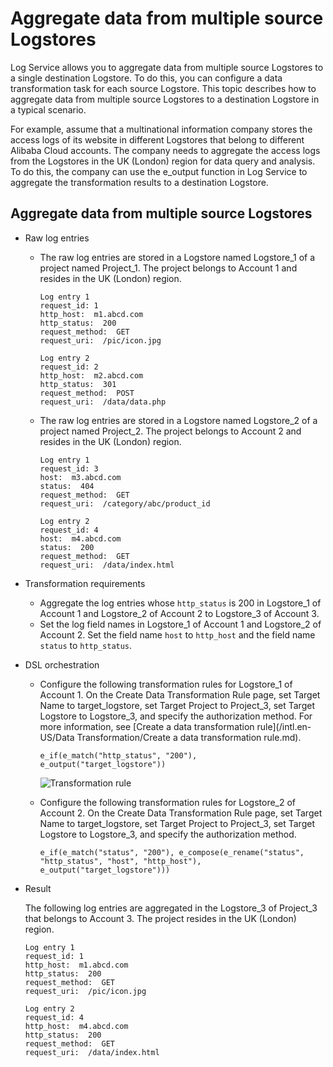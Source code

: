 # Aggregate data from multiple source Logstores

Log Service allows you to aggregate data from multiple source Logstores to a single destination Logstore. To do this, you can configure a data transformation task for each source Logstore. This topic describes how to aggregate data from multiple source Logstores to a destination Logstore in a typical scenario.

For example, assume that a multinational information company stores the access logs of its website in different Logstores that belong to different Alibaba Cloud accounts. The company needs to aggregate the access logs from the Logstores in the UK \(London\) region for data query and analysis. To do this, the company can use the e\_output function in Log Service to aggregate the transformation results to a destination Logstore.

## Aggregate data from multiple source Logstores

-   Raw log entries
    -   The raw log entries are stored in a Logstore named Logstore\_1 of a project named Project\_1. The project belongs to Account 1 and resides in the UK \(London\) region.

        ```
        Log entry 1
        request_id: 1
        http_host:  m1.abcd.com
        http_status:  200
        request_method:  GET
        request_uri:  /pic/icon.jpg
        
        Log entry 2
        request_id: 2
        http_host:  m2.abcd.com
        http_status:  301
        request_method:  POST
        request_uri:  /data/data.php
        ```

    -   The raw log entries are stored in a Logstore named Logstore\_2 of a project named Project\_2. The project belongs to Account 2 and resides in the UK \(London\) region.

        ```
        Log entry 1
        request_id: 3
        host:  m3.abcd.com
        status:  404
        request_method:  GET
        request_uri:  /category/abc/product_id
        
        Log entry 2
        request_id: 4
        host:  m4.abcd.com
        status:  200
        request_method:  GET
        request_uri:  /data/index.html
        ```

-   Transformation requirements
    -   Aggregate the log entries whose `http_status` is 200 in Logstore\_1 of Account 1 and Logstore\_2 of Account 2 to Logstore\_3 of Account 3.
    -   Set the log field names in Logstore\_1 of Account 1 and Logstore\_2 of Account 2. Set the field name `host` to `http_host` and the field name `status` to `http_status`.
-   DSL orchestration
    -   Configure the following transformation rules for Logstore\_1 of Account 1. On the Create Data Transformation Rule page, set Target Name to target\_logstore, set Target Project to Project\_3, set Target Logstore to Logstore\_3, and specify the authorization method. For more information, see [Create a data transformation rule](/intl.en-US/Data Transformation/Create a data transformation rule.md).

        ```
        e_if(e_match("http_status", "200"), e_output("target_logstore"))
        ```

        ![Transformation rule](https://static-aliyun-doc.oss-accelerate.aliyuncs.com/assets/img/en-US/1373836061/p58876.png)

    -   Configure the following transformation rules for Logstore\_2 of Account 2. On the Create Data Transformation Rule page, set Target Name to target\_logstore, set Target Project to Project\_3, set Target Logstore to Logstore\_3, and specify the authorization method.

        ```
        e_if(e_match("status", "200"), e_compose(e_rename("status", "http_status", "host", "http_host"), e_output("target_logstore")))
        ```

-   Result

    The following log entries are aggregated in the Logstore\_3 of Project\_3 that belongs to Account 3. The project resides in the UK \(London\) region.

    ```
    Log entry 1
    request_id: 1
    http_host:  m1.abcd.com
    http_status:  200
    request_method:  GET
    request_uri:  /pic/icon.jpg
    
    Log entry 2
    request_id: 4
    http_host:  m4.abcd.com
    http_status:  200
    request_method:  GET
    request_uri:  /data/index.html
    ```


